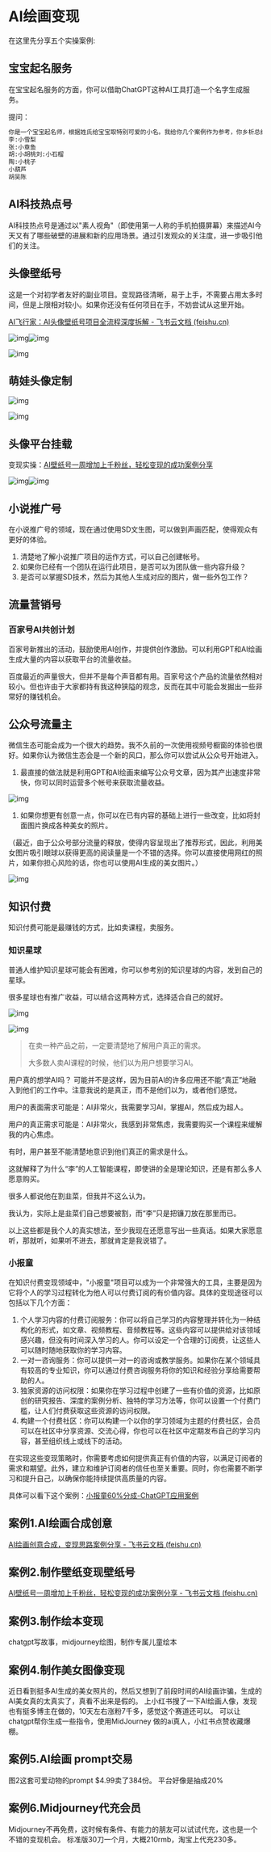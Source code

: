 # AI绘画变现

在这里先分享五个实操案例:

## 宝宝起名服务

在宝宝起名服务的方面，你可以借助ChatGPT这种AI工具打造一个名字生成服务。

提问：

```bash
你是一个宝宝起名师，根据姓氏给宝宝取特别可爱的小名。我给你几个案例作为参考，你乡析总结出规律，并根据这个规律为后续姓氏起小名
李:小雪梨
张:小章鱼
胡:小胡桃刘:小石榴
陶:小桃子
小葫芦
胡吴陈
```

## AI科技热点号

AI科技热点号是通过以"素人视角"（即使用第一人称的手机拍摄屏幕）来描述AI今天又有了哪些破壁的进展和新的应用场景。通过引发观众的关注度，进一步吸引他们的关注。

## 头像壁纸号

这是一个对初学者友好的副业项目。变现路径清晰，易于上手，不需要占用太多时间，但是上限相对较小。如果你还没有任何项目在手，不妨尝试从这里开始。

[AI飞行家：AI头像壁纸号项目全流程深度拆解 - 飞书云文档 (feishu.cn)](https://y3if3fk7ce.feishu.cn/docx/Je4EdC5AzoMnD1xhO9NcODSGnTc)

![img](./assets/变现/1689686751425-282.png)![img](./assets/变现/1689686751425-283.png)

![img](./assets/变现/1689686751425-284.png)

## 萌娃头像定制

![img](./assets/变现/1689686751425-285.png)

![img](./assets/变现/1689686751425-286.png)

## 头像平台挂载

变现实操：[AI壁纸号一周增加上千粉丝，轻松变现的成功案例分享](https://y3if3fk7ce.feishu.cn/docx/WG42dlOmBolzapxpbN5c8O2tnnf) 

![img](./assets/变现/1689686751425-287.png)![img](./assets/变现/1689686751425-288.png)

## 小说推广号

在小说推广号的领域，现在通过使用SD文生图，可以做到声画匹配，使得观众有更好的体验。

1. 清楚地了解小说推广项目的运作方式，可以自己创建帐号。
2. 如果你已经有一个团队在运行此项目，是否可以为团队做一些内容升级？
3. 是否可以掌握SD技术，然后为其他人生成对应的图片，做一些外包工作？

## 流量营销号

### 百家号AI共创计划

百家号新推出的活动，鼓励使用AI创作，并提供创作激励。可以利用GPT和AI绘画生成大量的内容以获取平台的流量收益。

百度最近的声量很大，但并不是每个声音都有用。百家号这个产品的流量依然相对较小。但也许由于大家都持有我这种狭隘的观念，反而在其中可能会发掘出一些非常好的赚钱机会。

## 公众号流量主

微信生态可能会成为一个很大的趋势。我不久前的一次使用视频号橱窗的体验也很好。如果你认为微信生态会是一个新的风口，那么你可以尝试从公众号开始进入。

1. 最直接的做法就是利用GPT和AI绘画来编写公众号文章，因为其产出速度非常快，你可以同时运营多个帐号来获取流量收益。

![img](./assets/变现/1689686927112-303.jpeg)

1. 如果你想更有创意一点，你可以在已有内容的基础上进行一些改变，比如将封面图片换成各种美女的照片。

（最近，由于公众号部分流量的释放，使得内容呈现出了推荐形式，因此，利用美女图片吸引眼球以获得更高的阅读量是一个不错的选择。你可以直接使用网红的照片，如果你担心风险的话，你也可以使用AI生成的美女图片。）

![img](./assets/变现/1689686927113-304.png)

## 知识付费

知识付费可能是最赚钱的方式，比如卖课程，卖服务。

### 知识星球

普通人维护知识星球可能会有困难，你可以参考别的知识星球的内容，发到自己的星球。

很多星球也有推广收益，可以结合这两种方式，选择适合自己的就好。

![img](./assets/变现/1689687013243-309.png)

![img](./assets/变现/1689687013243-310.png)

> 在卖一种产品之前，一定要清楚地了解用户真正的需求。
>
> 大多数人卖AI课程的时候，他们以为用户想要学习AI。

用户真的想学AI吗？ 可能并不是这样，因为目前AI的许多应用还不能“真正”地融入到他们的工作中。注意我说的是真正，而不是他们以为，或者他们感觉。

用户的表面需求可能是：AI非常火，我需要学习AI，掌握AI，然后成为超人。

用户的真正需求可能是：AI非常火，我感到非常焦虑，我需要购买一个课程来缓解我的内心焦虑。

有时，用户甚至不能清楚地意识到他们真正的需求是什么。

这就解释了为什么“李”的人工智能课程，即使讲的全是理论知识，还是有那么多人愿意购买。

很多人都说他在割韭菜，但我并不这么认为。

我认为，实际上是韭菜们自己想要被割，而“李”只是把镰刀放在那里而已。

以上这些都是我个人的真实想法，至少我现在还愿意写出一些真话。如果大家愿意听，那就听，如果听不进去，那就肯定是我说错了。

### 小报童

在知识付费变现领域中，"小报童"项目可以成为一个非常强大的工具，主要是因为它将个人的学习过程转化为他人可以付费订阅的有价值内容。具体的变现途径可以包括以下几个方面：

1. 个人学习内容的付费订阅服务：你可以将自己学习的内容整理并转化为一种结构化的形式，如文章、视频教程、音频教程等。这些内容可以提供给对该领域感兴趣，但没有时间深入学习的人。你可以设定一个合理的订阅费，让这些人可以随时随地获取你的学习内容。
2. 一对一咨询服务：你可以提供一对一的咨询或教学服务。如果你在某个领域具有较高的专业知识，你可以通过付费咨询服务将你的知识和经验分享给需要帮助的人。
3. 独家资源的访问权限：如果你在学习过程中创建了一些有价值的资源，比如原创的研究报告、深度的案例分析、独特的学习方法等，你可以设置一个付费门槛，让人们付费获取这些资源的访问权限。
4. 构建一个付费社区：你可以构建一个以你的学习领域为主题的付费社区，会员可以在社区中分享资源、交流心得，你也可以在社区中定期发布自己的学习内容，甚至组织线上或线下的活动。

在实现这些变现策略时，你需要考虑如何提供真正有价值的内容，以满足订阅者的需求和期望。此外，建立和维护订阅者的信任也至关重要。同时，你也需要不断学习和提升自己，以确保你能持续提供高质量的内容。

具体可以看下这个案例：[小报童60%分成-ChatGPT应用案例](https://y3if3fk7ce.feishu.cn/docx/KQxvdvr88orfykx6O2ocQiagnQb) 

## 案例1.AI绘画合成创意

[‍‬⁡‍⁣⁢⁡⁡⁤‬⁡⁤﻿⁢‬⁤⁣⁣‬﻿‍‌‬⁢⁣⁢⁣﻿‍⁡⁣⁢‌‬﻿⁡AI绘画创意合成，变现思路案例分享 - 飞书云文档 (feishu.cn)](https://y3if3fk7ce.feishu.cn/docx/AhdBdntudofC5lx5VCEce8qZnxb)

## 案例2.制作壁纸变现壁纸号

[‌‌⁢⁢⁢⁤⁣⁡‍‌⁤‍⁣‌‬﻿‌‍‬‌⁤‬⁡‌⁢‬⁢⁢⁣⁣⁤‌⁢‬‬﻿⁣AI壁纸号一周增加上千粉丝，轻松变现的成功案例分享 - 飞书云文档 (feishu.cn)](https://y3if3fk7ce.feishu.cn/docx/WG42dlOmBolzapxpbN5c8O2tnnf)

## 案例3.制作绘本变现

chatgpt写故事，midjourney绘图，制作专属儿童绘本

## 案例4.制作美女图像变现

近日看到挺多AI生成的美女照片的，然后又想到了前段时间的AI绘画诈骗，生成的AI美女真的太真实了，真看不出来是假的。 上小红书搜了一下AI绘画人像，发现也有挺多博主在做的，10天左右涨粉7千多，感觉这个赛道还可以。 可以让chatgpt帮你生成一些指令，使用MidJourney 做的ai真人，小红书点赞收藏爆棚。

## 案例5.AI绘画 prompt交易

图2这套可爱动物的prompt $4.99卖了384份。 平台好像是抽成20% 

## 案例6.Midjourney代充会员

Midjourney不再免费，这时候有条件、有能力的朋友可以试试代充，这也是一个不错的变现机会。 标准版30刀一个月，大概210rmb，淘宝上代充230多。